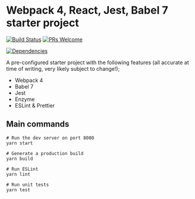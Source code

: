 # Webpack 4, React, Jest, Babel 7 starter project

[![Build Status](https://travis-ci.org/jpreecedev/property-comparsion-ssr.svg?branch=master)](https://travis-ci.org/jpreecedev/property-comparsion-ssr)
[![PRs Welcome](https://img.shields.io/badge/PRs-welcome-brightgreen.svg?style=flat-square)](http://makeapullrequest.com)

[![Dependencies](https://david-dm.org/jpreecedev/property-comparsion-ssr.svg)](https://david-dm.org/jpreecedev/property-comparsion-ssr)

A pre-configured starter project with the following features (all accurate at time of writing, very likely subject to change!);

- Webpack 4
- Babel 7
- Jest
- Enzyme
- ESLint & Prettier

## Main commands

```shell
# Run the dev server on port 8080
yarn start

# Generate a production build
yarn build

# Run ESLint
yarn lint

# Run unit tests
yarn test
```
